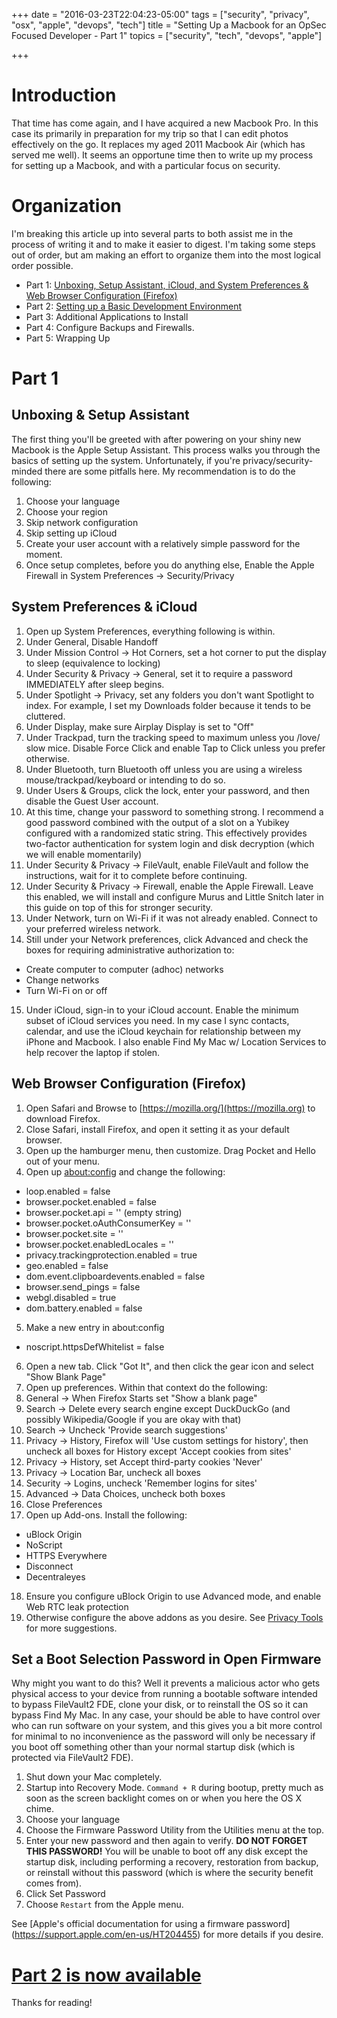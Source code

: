 +++
date = "2016-03-23T22:04:23-05:00"
tags = ["security", "privacy", "osx", "apple", "devops", "tech"]
title = "Setting Up a Macbook for an OpSec Focused Developer - Part 1"
topics = ["security", "tech", "devops", "apple"]

+++


# Introduction

That time has come again, and I have acquired a new Macbook Pro.  In
this case its primarily in preparation for my trip so that I can edit
photos effectively on the go.  It replaces my aged 2011 Macbook Air
(which has served me well).  It seems an opportune time then to write up
my process for setting up a Macbook, and with a particular focus on
security.

# Organization

I'm breaking this article up into several parts to both assist me in the
process of writing it and to make it easier to digest.  I'm taking some
steps out of order, but am making an effort to organize them into the
most logical order possible.

* Part 1: [Unboxing, Setup Assistant, iCloud, and System Preferences & Web Browser Configuration (Firefox)](https://tristor.ro/blog/2016/03/23/setting-up-a-macbook-for-an-opsec-focused-developer---part-1/)
* Part 2: [Setting up a Basic Development Environment](https://tristor.ro/blog/2016/04/02/setting-up-a-macbook-for-an-opsec-focused-developer---part-2/)
* Part 3: Additional Applications to Install
* Part 4: Configure Backups and Firewalls.
* Part 5: Wrapping Up

# Part 1
## Unboxing & Setup Assistant

The first thing you'll be greeted with after powering on your shiny new
Macbook is the Apple Setup Assistant.  This process walks you through
the basics of setting up the system.  Unfortunately, if you're
privacy/security-minded there are some pitfalls here.  My recommendation
is to do the following:

1. Choose your language
2. Choose your region
3. Skip network configuration
4. Skip setting up iCloud
5. Create your user account with a relatively simple password for the
   moment.
6. Once setup completes, before you do anything else, Enable the Apple
   Firewall in System Preferences -> Security/Privacy

## System Preferences & iCloud

1. Open up System Preferences, everything following is within.
2. Under General, Disable Handoff
3. Under Mission Control -> Hot Corners, set a hot corner to put the display to sleep (equivalence to locking)
4. Under Security & Privacy -> General, set it to require a password IMMEDIATELY after sleep begins.
5. Under Spotlight -> Privacy, set any folders you don't want Spotlight to index.  For example, I set my Downloads folder because it tends to be cluttered.
6. Under Display, make sure Airplay Display is set to "Off"
7. Under Trackpad, turn the tracking speed to maximum unless you /love/ slow mice. Disable Force Click and enable Tap to Click unless you prefer otherwise.
8. Under Bluetooth, turn Bluetooth off unless you are using a wireless mouse/trackpad/keyboard or intending to do so.
9. Under Users & Groups, click the lock, enter your password, and then disable the Guest User account.
10. At this time, change your password to something strong.  I recommend a good password combined with the output of a slot on a Yubikey configured with a randomized static string. This effectively provides two-factor authentication for system login and disk decryption (which we will enable momentarily)
11. Under Security & Privacy -> FileVault, enable FileVault and follow the instructions, wait for it to complete before continuing.
12. Under Security & Privacy -> Firewall, enable the Apple Firewall.  Leave this enabled, we will install and configure Murus and Little Snitch later in this guide on top of this for stronger security.
13. Under Network, turn on Wi-Fi if it was not already enabled.  Connect to your preferred wireless network.
14. Still under your Network preferences, click Advanced and check the boxes for requiring administrative authorization to:
  - Create computer to computer (adhoc) networks
  - Change networks
  - Turn Wi-Fi on or off
15. Under iCloud, sign-in to your iCloud account.  Enable the minimum subset of iCloud services you need.  In my case I sync contacts, calendar, and use the iCloud keychain for relationship between my iPhone and Macbook.  I also enable Find My Mac w/ Location Services to help recover the laptop if stolen.

## Web Browser Configuration (Firefox)

1. Open Safari and Browse to [https://mozilla.org/](https://mozilla.org) to download Firefox.
2. Close Safari, install Firefox, and open it setting it as your default browser.
3. Open up the hamburger menu, then customize.  Drag Pocket and Hello out of your menu.
4. Open up [about:config](about:config) and change the following:
  - loop.enabled = false
  - browser.pocket.enabled = false
  - browser.pocket.api = '' (empty string)
  - browser.pocket.oAuthConsumerKey = ''
  - browser.pocket.site = ''
  - browser.pocket.enabledLocales = ''
  - privacy.trackingprotection.enabled = true
  - geo.enabled = false
  - dom.event.clipboardevents.enabled = false
  - browser.send_pings = false
  - webgl.disabled = true
  - dom.battery.enabled = false
5. Make a new entry in about:config
  - noscript.httpsDefWhitelist = false
6. Open a new tab.  Click "Got It", and then click the gear icon and select "Show Blank Page"
7. Open up preferences.  Within that context do the following:
8. General -> When Firefox Starts set "Show a blank page"
9. Search -> Delete every search engine except DuckDuckGo (and possibly Wikipedia/Google if you are okay with that)
10. Search -> Uncheck 'Provide search suggestions'
11. Privacy -> History, Firefox will 'Use custom settings for history', then uncheck all boxes for History except 'Accept cookies from sites'
12. Privacy -> History, set Accept third-party cookies 'Never'
13. Privacy -> Location Bar, uncheck all boxes
14. Security -> Logins, uncheck 'Remember logins for sites'
15. Advanced -> Data Choices, uncheck both boxes
16. Close Preferences
17. Open up Add-ons.  Install the following:
  - uBlock Origin
  - NoScript
  - HTTPS Everywhere
  - Disconnect
  - Decentraleyes
18. Ensure you configure uBlock Origin to use Advanced mode, and enable Web RTC leak protection
19. Otherwise configure the above addons as you desire.  See [Privacy Tools](https://privacytools.io) for more suggestions.


## Set a Boot Selection Password in Open Firmware

Why might you want to do this?  Well it prevents a malicious actor who gets physical access to your device from running a bootable software intended to bypass FileVault2 FDE, clone your disk, or to reinstall the OS so it can bypass Find My Mac.  In any case, your should be able to have control over who can run software on your system, and this gives you a bit more control for minimal to no inconvenience as the password will only be necessary if you boot off something other than your normal startup disk (which is protected via FileVault2 FDE).

1. Shut down your Mac completely.
2. Startup into Recovery Mode. `Command + R` during bootup, pretty much as soon as the screen backlight comes on or when you here the OS X chime.
3. Choose your language
4. Choose the Firmware Password Utility from the Utilities menu at the top.
5. Enter your new password and then again to verify.  **DO NOT FORGET THIS PASSWORD!**  You will be unable to boot off any disk except the startup disk, including performing a recovery, restoration from backup, or reinstall without this password (which is where the security benefit comes from).
6. Click Set Password
7. Choose `Restart` from the Apple menu.

See [Apple's official documentation for using a firmware password]
(https://support.apple.com/en-us/HT204455) for more details if you desire.

# [Part 2 is now available](https://tristor.ro/blog/2016/04/02/setting-up-a-macbook-for-an-opsec-focused-developer---part-2/)

Thanks for reading!
